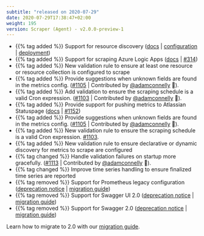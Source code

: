 ```yaml
---
subtitle: "released on 2020-07-29"
date: 2020-07-29T17:38:47+02:00
weight: 195
version: Scraper (Agent) - v2.0.0-preview-1
---
```


- {{% tag added %}} Support for resource discovery ([docs](https://promitor.io/configuration/v2.x/resource-discovery) |
 [configuration](https://promitor.io/configuration/v2.x/resource-discovery) |
 [deployment](https://promitor.io/deployment/resource-discovery/deployment))
- {{% tag added %}} Support for scraping Azure Logic Apps ([docs](https://promitor.io/configuration/v2.x/metrics/logic-apps)
 | [#314](https://github.com/tomkerkhove/promitor/issues/314))
- {{% tag added %}} New validation rule to ensure at least one resource or resource collection is configured to scrape
- {{% tag added %}} Provide suggestions when unknown fields are found in the metrics config. ([#1105](https://github.com/tomkerkhove/promitor/issues/1105) | Contributed by [@adamconnelly](https://github.com/adamconnelly) 🎉).
- {{% tag added %}} Add validation to ensure the scraping schedule is a valid Cron expression. ([#1103](https://github.com/tomkerkhove/promitor/issues/1103) | Contributed by [@adamconnelly](https://github.com/adamconnelly) 🎉).
- {{% tag added %}} Provide support for pushing metrics to Atlassian Statuspage
 ([docs](https://promitor.io/configuration/v2.x/runtime#atlassian-statuspage) | [#1152](https://github.com/tomkerkhove/promitor/issues/1152))
- {{% tag added %}} Provide suggestions when unknown fields are found in the metrics config. ([#1105](https://github.com/tomkerkhove/promitor/issues/1105) | Contributed by [@adamconnelly](https://github.com/adamconnelly) 🎉).
- {{% tag added %}} New validation rule to ensure the scraping schedule is a valid Cron expression. [#1103](https://github.com/tomkerkhove/promitor/issues/1103).
- {{% tag added %}} New validation rule to ensure declarative or dynamic discovery for metrics to scrape are configured
- {{% tag changed %}} Handle validation failures on startup more gracefully. ([#1113](https://github.com/tomkerkhove/promitor/issues/1113) | Contributed by [@adamconnelly](https://github.com/adamconnelly) 🎉).
- {{% tag changed %}} Improve time series handling to ensure finalized time series are reported
- {{% tag removed %}} Support for Prometheus legacy configuration ([deprecation notice](https://changelog.promitor.io/#prometheus-legacy-configuration)
 | [migration guide](https://promitor.io/walkthrough/migrate-from-1.x-to-2.x))
- {{% tag removed %}} Support for Swagger UI 2.0 ([deprecation notice](https://changelog.promitor.io/#swagger-ui-2-0) |
 [migration guide](https://promitor.io/walkthrough/migrate-from-1.x-to-2.x))
- {{% tag removed %}} Support for Swagger 2.0 ([deprecation notice](https://changelog.promitor.io/#swagger-2-0) |
 [migration guide](https://promitor.io/walkthrough/migrate-from-1.x-to-2.x))

Learn how to migrate to 2.0 with our [migration guide](https://promitor.io/walkthrough/migrate-from-1.x-to-2.x).
